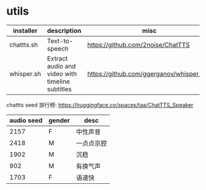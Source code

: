 # utils


installer | description  | misc
--- | --- | ---
chattts.sh | Text-to-speech | https://github.com/2noise/ChatTTS
whisper.sh | Extract audio and video with timeline subtitles | https://github.com/ggerganov/whisper.cpp





chattts seed 排行榜: https://huggingface.co/spaces/taa/ChatTTS_Speaker


audio seed | gender | desc
--- | --- | ---
2157 | F | 中性声音
2418 | M | 一点点京腔
1902 | M | 沉稳
902 | M | 有换气声
1703 | F | 语速快


